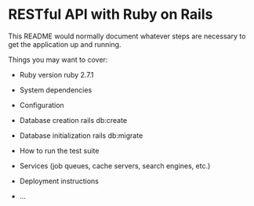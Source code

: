 # RESTful API with Ruby on Rails

This README would normally document whatever steps are necessary to get the
application up and running.

Things you may want to cover:

* Ruby version
  ruby 2.7.1

* System dependencies

* Configuration

* Database creation
  rails db:create
* Database initialization
  rails db:migrate
* How to run the test suite

* Services (job queues, cache servers, search engines, etc.)

* Deployment instructions

* ...
